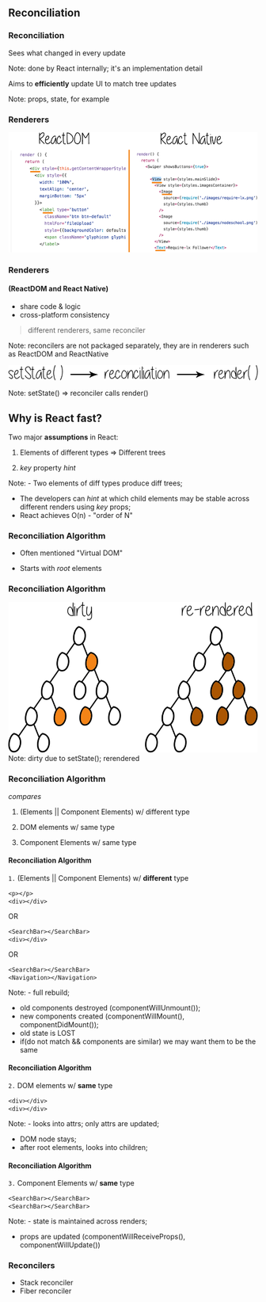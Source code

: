 ## Reconciliation


### Reconciliation

Sees what changed in every update

Note: done by React internally; it's an implementation detail


Aims to **efficiently** update UI to match tree updates

Note: props, state, for example


### Renderers

<img src="./slides/images/dom-vs-native.png" style="border-color: white; " />


### Renderers
#### (ReactDOM and React Native)
- share code & logic
- cross-platform consistency

> different renderers, same reconciler

Note: reconcilers are not packaged separately, they are in renderers such as ReactDOM and ReactNative


<img src="./slides/images/reconciler-job.png" class="common"/>

Note: setState() => reconciler calls render()


## Why is React fast?
Two major **assumptions** in React:
1. Elements of different types =>  Different trees

2. *key* property *hint*

Note: - Two elements of diff types produce diff trees;
- The developers can *hint* at which child elements may be stable across different renders using *key* props;
- React achieves O(n) - "order of N"


### Reconciliation Algorithm
- Often mentioned "Virtual DOM"

- Starts with *root* elements


### Reconciliation Algorithm
<img src="./slides/images/dirty-rerendered.png" class="common"/>
Note: dirty due to setState(); rerendered


### Reconciliation Algorithm
*compares*
1. (Elements || Component Elements) w/ different type

2. DOM elements w/ same type

3. Component Elements w/ same type


#### Reconciliation Algorithm
`1.` (Elements || Component Elements) w/ **different** type
```
<p></p>
<div></div>
```
OR
```
<SearchBar></SearchBar>
<div></div>
```
OR
```
<SearchBar></SearchBar>
<Navigation></Navigation>
```

Note: - full rebuild;
- old components destroyed (componentWillUnmount());
- new components created (componentWillMount(), componentDidMount());
- old state is LOST
- if(do not match && components are similar) we may want them to be the same


#### Reconciliation Algorithm
`2.` DOM elements w/ **same** type
```
<div></div>
<div></div>
```

Note: - looks into attrs; only attrs are updated;
- DOM node stays;
- after root elements, looks into children;


#### Reconciliation Algorithm
`3.` Component Elements w/ **same** type
```
<SearchBar></SearchBar>
<SearchBar></SearchBar>
```

Note: - state is maintained across renders;
- props are updated (componentWillReceiveProps(), componentWillUpdate())


### Reconcilers
- Stack reconciler
- Fiber reconciler
